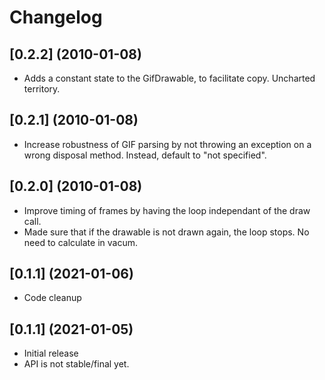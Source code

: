 # Changelog

## [0.2.2] (2010-01-08)

- Adds a constant state to the GifDrawable, to facilitate copy. Uncharted territory.

## [0.2.1] (2010-01-08)

- Increase robustness of GIF parsing by not throwing an exception on a wrong disposal method.
  Instead, default to "not specified".

## [0.2.0] (2010-01-08)

- Improve timing of frames by having the loop independant of the draw call.
- Made sure that if the drawable is not drawn again, the loop stops. No need to calculate in vacum.

## [0.1.1] (2021-01-06)

- Code cleanup

## [0.1.1] (2021-01-05)

- Initial release
- API is not stable/final yet.
